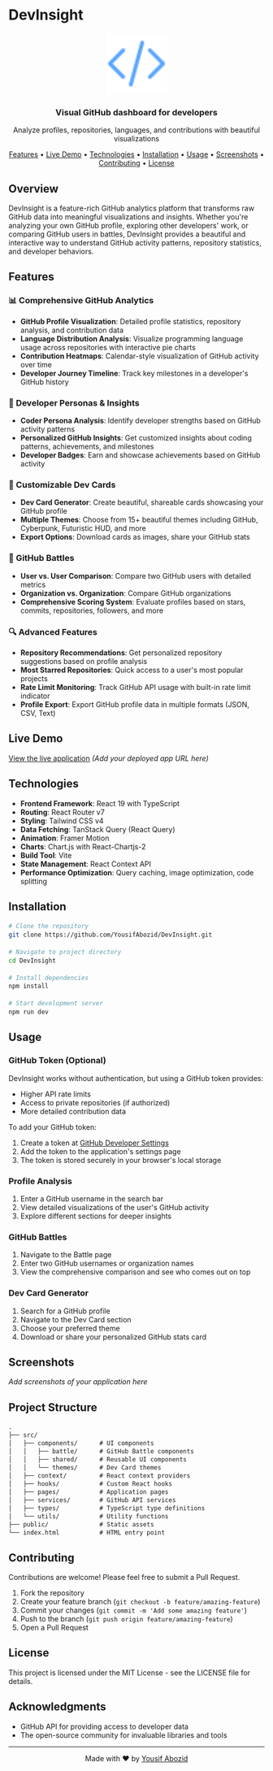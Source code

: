 # DevInsight

<div align="center">
  <img src="/public/favicon.svg" alt="DevInsight Logo" width="120" />
  <h3>Visual GitHub dashboard for developers</h3>
  <p>Analyze profiles, repositories, languages, and contributions with beautiful visualizations</p>
  
  <p>
    <a href="#features">Features</a> •
    <a href="#live-demo">Live Demo</a> •
    <a href="#technologies">Technologies</a> •
    <a href="#installation">Installation</a> •
    <a href="#usage">Usage</a> •
    <a href="#screenshots">Screenshots</a> •
    <a href="#contributing">Contributing</a> •
    <a href="#license">License</a>
  </p>
</div>

## Overview

DevInsight is a feature-rich GitHub analytics platform that transforms raw GitHub data into meaningful visualizations and insights. Whether you're analyzing your own GitHub profile, exploring other developers' work, or comparing GitHub users in battles, DevInsight provides a beautiful and interactive way to understand GitHub activity patterns, repository statistics, and developer behaviors.

## Features

### 📊 Comprehensive GitHub Analytics

- **GitHub Profile Visualization**: Detailed profile statistics, repository analysis, and contribution data
- **Language Distribution Analysis**: Visualize programming language usage across repositories with interactive pie charts
- **Contribution Heatmaps**: Calendar-style visualization of GitHub activity over time
- **Developer Journey Timeline**: Track key milestones in a developer's GitHub history

### 🌟 Developer Personas & Insights

- **Coder Persona Analysis**: Identify developer strengths based on GitHub activity patterns
- **Personalized GitHub Insights**: Get customized insights about coding patterns, achievements, and milestones
- **Developer Badges**: Earn and showcase achievements based on GitHub activity

### 🎨 Customizable Dev Cards

- **Dev Card Generator**: Create beautiful, shareable cards showcasing your GitHub profile
- **Multiple Themes**: Choose from 15+ beautiful themes including GitHub, Cyberpunk, Futuristic HUD, and more
- **Export Options**: Download cards as images, share your GitHub stats

### 🥊 GitHub Battles

- **User vs. User Comparison**: Compare two GitHub users with detailed metrics
- **Organization vs. Organization**: Compare GitHub organizations
- **Comprehensive Scoring System**: Evaluate profiles based on stars, commits, repositories, followers, and more

### 🔍 Advanced Features

- **Repository Recommendations**: Get personalized repository suggestions based on profile analysis
- **Most Starred Repositories**: Quick access to a user's most popular projects
- **Rate Limit Monitoring**: Track GitHub API usage with built-in rate limit indicator
- **Profile Export**: Export GitHub profile data in multiple formats (JSON, CSV, Text)

## Live Demo

[View the live application](#) _(Add your deployed app URL here)_

## Technologies

- **Frontend Framework**: React 19 with TypeScript
- **Routing**: React Router v7
- **Styling**: Tailwind CSS v4
- **Data Fetching**: TanStack Query (React Query)
- **Animation**: Framer Motion
- **Charts**: Chart.js with React-Chartjs-2
- **Build Tool**: Vite
- **State Management**: React Context API
- **Performance Optimization**: Query caching, image optimization, code splitting

## Installation

```bash
# Clone the repository
git clone https://github.com/YousifAbozid/DevInsight.git

# Navigate to project directory
cd DevInsight

# Install dependencies
npm install

# Start development server
npm run dev
```

## Usage

### GitHub Token (Optional)

DevInsight works without authentication, but using a GitHub token provides:

- Higher API rate limits
- Access to private repositories (if authorized)
- More detailed contribution data

To add your GitHub token:

1. Create a token at [GitHub Developer Settings](https://github.com/settings/tokens)
2. Add the token to the application's settings page
3. The token is stored securely in your browser's local storage

### Profile Analysis

1. Enter a GitHub username in the search bar
2. View detailed visualizations of the user's GitHub activity
3. Explore different sections for deeper insights

### GitHub Battles

1. Navigate to the Battle page
2. Enter two GitHub usernames or organization names
3. View the comprehensive comparison and see who comes out on top

### Dev Card Generator

1. Search for a GitHub profile
2. Navigate to the Dev Card section
3. Choose your preferred theme
4. Download or share your personalized GitHub stats card

## Screenshots

_Add screenshots of your application here_

## Project Structure

```
.
├── src/
│   ├── components/      # UI components
│   │   ├── battle/      # GitHub Battle components
│   │   ├── shared/      # Reusable UI components
│   │   └── themes/      # Dev Card themes
│   ├── context/         # React context providers
│   ├── hooks/           # Custom React hooks
│   ├── pages/           # Application pages
│   ├── services/        # GitHub API services
│   ├── types/           # TypeScript type definitions
│   └── utils/           # Utility functions
├── public/              # Static assets
└── index.html           # HTML entry point
```

## Contributing

Contributions are welcome! Please feel free to submit a Pull Request.

1. Fork the repository
2. Create your feature branch (`git checkout -b feature/amazing-feature`)
3. Commit your changes (`git commit -m 'Add some amazing feature'`)
4. Push to the branch (`git push origin feature/amazing-feature`)
5. Open a Pull Request

## License

This project is licensed under the MIT License - see the LICENSE file for details.

## Acknowledgments

- GitHub API for providing access to developer data
- The open-source community for invaluable libraries and tools

---

<div align="center">
  <p>Made with ❤️ by <a href="https://github.com/YousifAbozid">Yousif Abozid</a></p>
</div>
